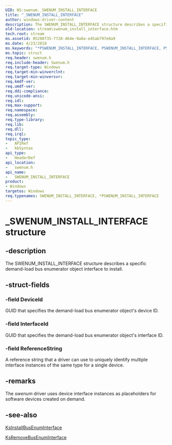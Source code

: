 ```yaml
---
UID: NS:swenum._SWENUM_INSTALL_INTERFACE
title: "_SWENUM_INSTALL_INTERFACE"
author: windows-driver-content
description: The SWENUM_INSTALL_INTERFACE structure describes a specific demand-load bus enumerator object interface to install.
old-location: stream\swenum_install_interface.htm
tech.root: stream
ms.assetid: 05280f35-7728-464e-9a8a-e45ab797e8a9
ms.date: 4/23/2018
ms.keywords: "*PSWENUM_INSTALL_INTERFACE, PSWENUM_INSTALL_INTERFACE, PSWENUM_INSTALL_INTERFACE structure pointer [Streaming Media Devices], SWENUM_INSTALL_INTERFACE, SWENUM_INSTALL_INTERFACE structure [Streaming Media Devices], _SWENUM_INSTALL_INTERFACE, ks-struct_64848a64-102a-44ec-b5d1-331526828c60.xml, stream.swenum_install_interface, swenum/PSWENUM_INSTALL_INTERFACE, swenum/SWENUM_INSTALL_INTERFACE"
ms.topic: struct
req.header: swenum.h
req.include-header: Swenum.h
req.target-type: Windows
req.target-min-winverclnt: 
req.target-min-winversvr: 
req.kmdf-ver: 
req.umdf-ver: 
req.ddi-compliance: 
req.unicode-ansi: 
req.idl: 
req.max-support: 
req.namespace: 
req.assembly: 
req.type-library: 
req.lib: 
req.dll: 
req.irql: 
topic_type:
-	APIRef
-	kbSyntax
api_type:
-	HeaderDef
api_location:
-	swenum.h
api_name:
-	SWENUM_INSTALL_INTERFACE
product:
- Windows
targetos: Windows
req.typenames: SWENUM_INSTALL_INTERFACE, *PSWENUM_INSTALL_INTERFACE
---
```


# _SWENUM_INSTALL_INTERFACE structure


## -description


The SWENUM_INSTALL_INTERFACE structure describes a specific demand-load bus enumerator object interface to install.


## -struct-fields




### -field DeviceId

GUID that specifies the demand-load bus enumerator object's device ID.


### -field InterfaceId

GUID that specifies the demand-load bus enumerator object's interface ID.


### -field ReferenceString

A reference string that a driver can use to uniquely identify multiple interface instances of the same type for a single device.


## -remarks



The <i>swenum</i> driver uses device interface instances as placeholders for software devices created on demand.




## -see-also




<a href="https://msdn.microsoft.com/library/windows/hardware/ff562690">KsInstallBusEnumInterface</a>



<a href="https://msdn.microsoft.com/library/windows/hardware/ff566794">KsRemoveBusEnumInterface</a>
 

 

